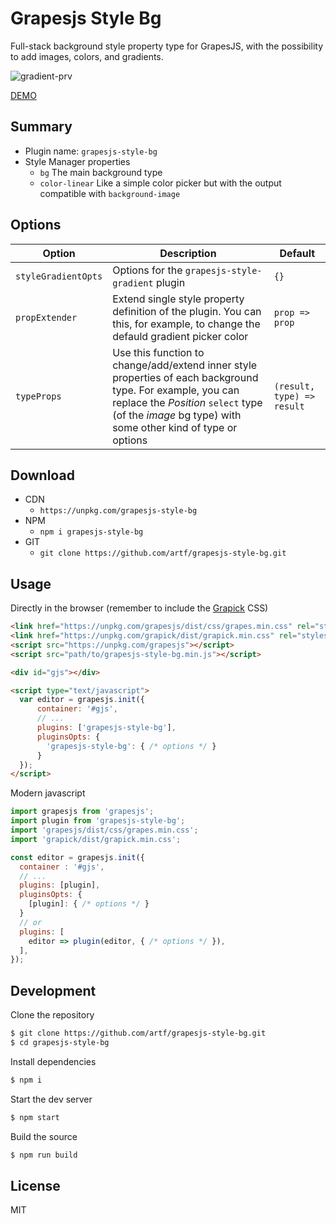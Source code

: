 # Grapesjs Style Bg

Full-stack background style property type for GrapesJS, with the possibility to add images, colors, and gradients.

![gradient-prv](https://user-images.githubusercontent.com/11614725/77124488-461ed400-6a43-11ea-9cc5-f80bd3729ef3.jpg)

[DEMO](https://grapesjs.com/demo.html)

## Summary

* Plugin name: `grapesjs-style-bg`
* Style Manager properties
    * `bg` The main background type
    * `color-linear` Like a simple color picker but with the output compatible with `background-image`



## Options

| Option | Description | Default |
|-|-|-
| `styleGradientOpts` | Options for the `grapesjs-style-gradient` plugin  | `{}` |
| `propExtender` | Extend single style property definition of the plugin. You can this, for example, to change the defauld gradient picker color | `prop => prop` |
| `typeProps` | Use this function to change/add/extend inner style properties of each background type. For example, you can replace the *Position* `select` type (of the *image* bg type) with some other kind of type or options | `(result, type) => result` |



## Download

* CDN
  * `https://unpkg.com/grapesjs-style-bg`
* NPM
  * `npm i grapesjs-style-bg`
* GIT
  * `git clone https://github.com/artf/grapesjs-style-bg.git`



## Usage

Directly in the browser (remember to include the [Grapick](https://github.com/artf/grapick) CSS)
```html
<link href="https://unpkg.com/grapesjs/dist/css/grapes.min.css" rel="stylesheet"/>
<link href="https://unpkg.com/grapick/dist/grapick.min.css" rel="stylesheet">
<script src="https://unpkg.com/grapesjs"></script>
<script src="path/to/grapesjs-style-bg.min.js"></script>

<div id="gjs"></div>

<script type="text/javascript">
  var editor = grapesjs.init({
      container: '#gjs',
      // ...
      plugins: ['grapesjs-style-bg'],
      pluginsOpts: {
        'grapesjs-style-bg': { /* options */ }
      }
  });
</script>
```

Modern javascript
```js
import grapesjs from 'grapesjs';
import plugin from 'grapesjs-style-bg';
import 'grapesjs/dist/css/grapes.min.css';
import 'grapick/dist/grapick.min.css';

const editor = grapesjs.init({
  container : '#gjs',
  // ...
  plugins: [plugin],
  pluginsOpts: {
    [plugin]: { /* options */ }
  }
  // or
  plugins: [
    editor => plugin(editor, { /* options */ }),
  ],
});
```



## Development

Clone the repository

```sh
$ git clone https://github.com/artf/grapesjs-style-bg.git
$ cd grapesjs-style-bg
```

Install dependencies

```sh
$ npm i
```

Start the dev server

```sh
$ npm start
```

Build the source

```sh
$ npm run build
```



## License

MIT
